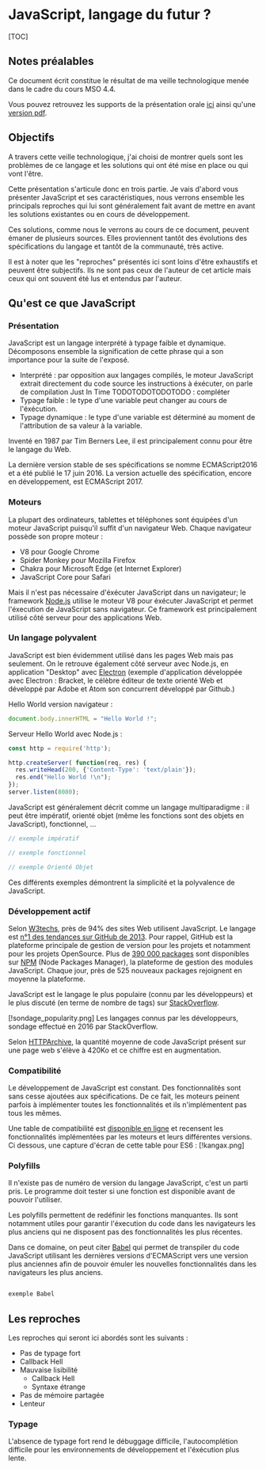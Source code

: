 # JavaScript, langage du futur ?

[TOC]

## Notes préalables
Ce document écrit constitue le résultat de ma veille technologique menée dans le cadre du cours MSO 4.4.

Vous pouvez retrouvez les supports de la présentation orale [ici](https://stity.github.io/future-javascript/diaporama) ainsi qu'une [version pdf](https://stity.github.io/future-javascript/diaporama/presentation.pdf).


## Objectifs

A travers cette veille technologique, j'ai choisi de montrer quels sont les problèmes de ce langage et les solutions qui ont été mise en place ou qui vont l'être.

Cette présentation s'articule donc en trois partie. Je vais d'abord vous présenter JavaScript et ses caractéristiques, nous verrons ensemble les principals reproches qui lui sont généralement fait avant de mettre en avant les solutions existantes ou en cours de développement.

Ces solutions, comme nous le verrons au cours de ce document, peuvent émaner de plusieurs sources. Elles proviennent tantôt des évolutions des spécifications du langage et tantôt de la communauté, très active.

Il est à noter que les "reproches" présentés ici sont loins d'être exhaustifs et peuvent être subjectifs. Ils ne sont pas ceux de l'auteur de cet article mais ceux qui ont souvent été lus et entendus par l'auteur.

## Qu'est ce que JavaScript

### Présentation

JavaScript est un langage interprété à typage faible et dynamique. Décomposons ensemble la signification de cette phrase qui a son importance pour la suite de l'exposé.

- Interprété : par opposition aux langages compilés, le moteur JavaScript extrait directement du code source les instructions à éxécuter, on parle de compilation Just In Time TODOTODOTODOTODO : compléter
- Typage faible : le type d'une variable peut changer au cours de l'éxécution.
- Typage dynamique : le type d'une variable est déterminé au moment de l'attribution de sa valeur à la variable.

Inventé en 1987 par Tim Berners Lee, il est principalement connu pour être le langage du Web.

La dernière version stable de ses spécifications se nomme ECMAScript2016 et a été publié le 17 juin 2016. La version actuelle des spécification, encore en développement, est ECMAScript 2017.

### Moteurs

La plupart des ordinateurs, tablettes et téléphones sont équipées d'un moteur JavaScript puisqu'il suffit d'un navigateur Web. Chaque navigateur possède son propre moteur :

- V8 pour Google Chrome
- Spider Monkey pour Mozilla Firefox
- Chakra pour Microsoft Edge (et Internet Explorer)
- JavaScript Core pour Safari

Mais il n'est pas nécessaire d'éxécuter JavaScript dans un navigateur; le framework [Node.js](https://nodejs.org) utilise le moteur V8 pour éxécuter JavaScript et permet l'éxecution de JavaScript sans navigateur. Ce framework est principalement utilisé côté serveur pour des applications Web.

### Un langage polyvalent

JavaScript est bien évidemment utilisé dans les pages Web mais pas seulement. On le retrouve également côté serveur avec Node.js, en application "Desktop" avec [Electron](http://electron.atom.io) (exemple d'application développée avec Electron : Bracket, le célèbre éditeur de texte orienté Web et développé par Adobe et Atom son concurrent développé par Github.)

Hello World version navigateur :

```javascript
document.body.innerHTML = "Hello World !";
```

Serveur Hello World avec Node.js :

```javascript
const http = require('http');

http.createServer( function(req, res) {
  res.writeHead(200, {'Content-Type': 'text/plain'});
  res.end("Hello World !\n");
});
server.listen(8080);

```



JavaScript est généralement décrit comme un langage multiparadigme : il peut être impératif, orienté objet (même les fonctions sont des objets en JavaScript), fonctionnel, ...
```javascript
// exemple impératif
```
```javascript
// exemple fonctionnel
```
```javascript
// exemple Orienté Objet
```


Ces différents exemples démontrent la simplicité et la polyvalence de JavaScript.

### Développement actif

Selon [W3techs](https://w3techs.com/technologies/details/cp-javascript/all/all), près de 94% des sites Web utilisent JavaScript. Le langage est [n°1 des tendances sur GitHub de 2013](https://github.com/blog/2047-language-trends-on-github). Pour rappel, GitHub est la plateforme principale de gestion de version pour les projets et notamment pour les projets OpenSource. Plus de [390 000 packages](http://www.modulecounts.com/) sont disponibles sur [NPM](http://www.npmjs.com) (Node Packages Manager), la plateforme de gestion des modules JavaScript. Chaque jour, près de 525 nouveaux packages rejoignent en moyenne la plateforme.

JavaScript est le langage le plus populaire (connu par les développeurs) et le plus discuté (en terme de nombre de tags) sur [StackOverflow](http://stackoverflow.com/research/developer-survey-2016#technology).

[!sondage_popularity.png]
Les langages connus par les développeurs, sondage effectué en 2016 par StackOverflow.

Selon [HTTPArchive](http://httparchive.org/trends.php), la quantité moyenne de code JavaScript présent sur une page web s'élève à 420Ko et ce chiffre est en augmentation.


### Compatibilité

Le développement de JavaScript est constant. Des fonctionnalités sont sans cesse ajoutées aux spécifications. De ce fait, les moteurs peinent parfois à implémenter toutes les fonctionnalités et ils n'implémentent pas tous les mêmes.

Une table de compatibilité est [disponible en ligne](http://kangax.github.io/compat-table/es6/) et recensent les fonctionnalités implémentées par les moteurs et leurs différentes versions. Ci dessous, une capture d'écran de cette table pour ES6 :
[!kangax.png]

### Polyfills

Il n'existe pas de numéro de version du langage JavaScript, c'est un parti pris. Le programme doit tester si une fonction est disponible avant de pouvoir l'utiliser.

Les polyfills permettent de redéfinir les fonctions manquantes. Ils sont notamment utiles pour garantir l'éxecution du code dans les navigateurs les plus anciens qui ne disposent pas des fonctionnalités les plus récentes.

Dans ce domaine, on peut citer [Babel](https://babeljs.io/) qui permet de transpiler du code JavaScript utilisant les dernières versions d'ECMAScript vers une version plus anciennes afin de pouvoir émuler les nouvelles fonctionnalités dans les navigateurs les plus anciens.

```javascript

exemple Babel

```

## Les reproches

Les reproches qui seront ici abordés sont les suivants :

- Pas de typage fort
- Callback Hell
- Mauvaise lisibilité
    - Callback Hell
    - Syntaxe étrange
- Pas de mémoire partagée
- Lenteur

### Typage

L'absence de typage fort rend le débuggage difficile, l'autocomplétion difficile pour les environnements de développement et l'éxécution plus lente.



